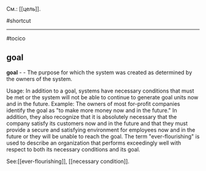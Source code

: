 См.: [[цель]].

#shortcut




<hr/>

#tocico

## goal

<b>goal</b> -  - The purpose for which the system was created as determined by the owners of the system. 


Usage: In addition to a goal, systems have necessary conditions that must be met or the system will not be able to continue to generate goal units now and in the future. Example: The owners of most for-profit companies identify the goal as "to make more money now and in the future." In addition, they also recognize that it is absolutely necessary that the company satisfy its customers now and in the future and that they must provide a secure and satisfying environment for employees now and in the future or they will be unable to reach the goal.  The term "ever-flourishing" is used to describe an organization that performs exceedingly well with respect to both its necessary conditions and its goal.




See:[[ever-flourishing]], [[necessary condition]].
